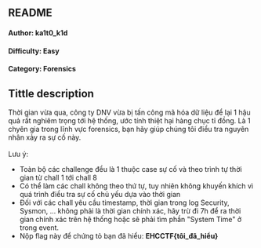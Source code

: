 <h2>README</h2>
<h4>Author: ka1t0_k1d</h4>
<h4>Difficulty: Easy</h4>
<h4>Category: Forensics</h4>


<h2>Tittle description</h2>

Thời gian vừa qua, công ty DNV vừa bị tấn công mã hóa dữ liệu để lại 1 hậu quả rất nghiêm trọng tới hệ thống, ước tính thiệt hại hàng chục tỉ đồng. 
Là 1 chyên gia trong lĩnh vực forensics, bạn hãy giúp chúng tôi điều tra nguyên nhân xảy ra sự cố này. 
<br><br>Lưu ý:<br>
- Toàn bộ các challenge đều là 1 thuộc case sự cố và theo trình tự thời gian từ chall 1 tới chall 8<br>
- Có thể làm các chall không theo thứ tự, tuy nhiên không khuyến khích vì quá trình điều tra sự cố chủ yếu dựa vào thời gian <br>
- Đối với các chall yêu cầu timestamp, thời gian trong log Security, Sysmon, ... không phải là thời gian chính xác, hãy trừ đi 7h để ra thời gian chính xác trên hệ thống hoặc sẽ phải tìm phần "System Time" ở trong event. 
- Nộp flag này để chứng tỏ bạn đã hiểu: <strong>EHCCTF{tôi_đã_hiểu}</strong>
